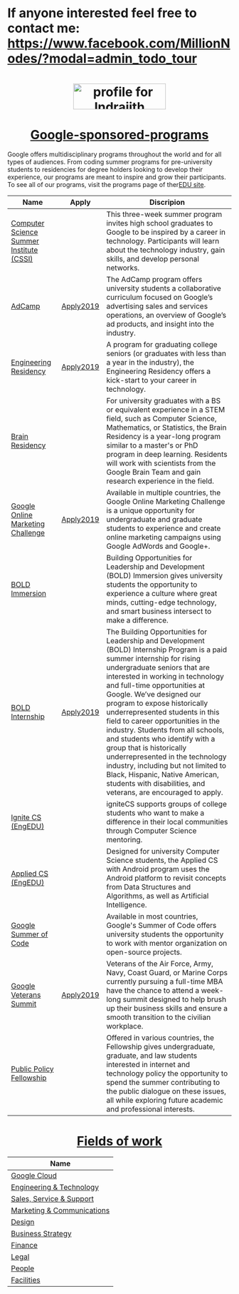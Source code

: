 # If anyone interested feel free to contact me: https://www.facebook.com/MillionNodes/?modal=admin_todo_tour
<h1 align="middle"><a href="https://stackexchange.com/users/11078123/indrajith-ekanayake"><img src="https://stackexchange.com/users/flair/11078123.png" width="208" height="58" alt="profile for Indrajith Ekanayake on Stack Exchange, a network of free, community-driven Q&amp;A sites" title="profile for Indrajith Ekanayake on Stack Exchange, a network of free, community-driven Q&amp;A sites" /></a></h1>

<h1 align="middle" ><a href="https://www.google.com/intl/es_ALL/about/careers/stories/edu-resources-programs/">Google-sponsored-programs</a></h1>
Google offers multidisciplinary programs throughout the world and for all types of audiences. From coding summer programs for pre-university students to residencies for degree holders looking to develop their experience, our programs are meant to inspire and grow their participants. To see all of our programs, visit the programs page of ther<a href="Google offers multidisciplinary programs throughout the world and for all types of audiences. From coding summer programs for pre-university students to residencies for degree holders looking to develop their experience, our programs are meant to inspire and grow their participants. To see all of our programs, visit the programs page of our EDU site. ">EDU site</a>.

| Name                                    |Apply            |Discripion            |
|-----------------------------------------|-----------------|-----------------|
| [Computer Science Summer Institute (CSSI)](https://www.google.com/edu/resources/programs/computer-science-summer-institute/) | []() |This three-week summer program invites high school graduates to Google to be inspired by a career in technology. Participants will learn about the technology industry, gain skills, and develop personal networks. |
| [AdCamp](https://www.google.com/edu/resources/programs/adcamp/) |[Apply2019](https://docs.google.com/forms/d/e/1FAIpQLSejuiZhlf3K1OG0TDFH03iFSyt2nYhpckMhKR6S326t8wvRvA/viewform) |  The AdCamp program offers university students a collaborative curriculum focused on Google’s advertising sales and services operations, an overview of Google’s ad products, and insight into the industry. |
| [Engineering Residency](https://www.google.com/about/careers/students/engres.html) |[Apply2019](https://www.google.com/about/careers/jobs#!t=jo&jid=/google/engineering-resident-university-graduate-1600-amphitheatre-pkwy-mountain-view-ca-2638360187&) | A program for graduating college seniors (or graduates with less than a year in the industry), the Engineering Residency offers a kick-start to your career in technology. |
| [Brain Residency](https://www.google.com/about/careers/jobs#!t=jo&jid=/google/google-brain-resident-2017-start-fixed-1600-amphitheatre-pkwy-mountain-view-ca-159360005&) |[]() | For university graduates with a BS or equivalent experience in a STEM field, such as Computer Science, Mathematics, or Statistics, the Brain Residency is a year-long program similar to a master's or PhD program in deep learning. Residents will work with scientists from the Google Brain Team and gain research experience in the field. |
| [Google Online Marketing Challenge](https://get.google.com/onlinechallenge/) |[Apply2019](https://onlinemarketingchallenge.withgoogle.com/team/) |Available in multiple countries, the Google Online Marketing Challenge is a unique opportunity for undergraduate and graduate students to experience and create online marketing campaigns using Google AdWords and Google+. |
| [BOLD Immersion](https://buildyourfuture.withgoogle.com/programs/bold-immersion/#!?detail-content-tabby_activeEl=overview) |[]() |Building Opportunities for Leadership and Development (BOLD) Immersion gives university students the opportunity to experience a culture where great minds, cutting-edge technology, and smart business intersect to make a difference.|
| [BOLD Internship]() |[Apply2019](https://www.google.com/about/careers/students/bold.html?utm_source=TOPS&utm_medium=site&utm_campaign=bold%20internship&src=Online/TOPS/TOPS_site) |The Building Opportunities for Leadership and Development (BOLD) Internship Program is a paid summer internship for rising undergraduate seniors that are interested in working in technology and full-time opportunities at Google. We’ve designed our program to expose historically underrepresented students in this field to career opportunities in the industry. Students from all schools, and students who identify with a group that is historically underrepresented in the technology industry, including but not limited to Black, Hispanic, Native American, students with disabilities, and veterans, are encouraged to apply.|
| [Ignite CS (EngEDU)](https://sites.google.com/view/ignitecs) |[]() |igniteCS supports groups of college students who want to make a difference in their local communities through Computer Science mentoring.|
| [Applied CS (EngEDU)](https://appliedcsskills.withgoogle.com/) |[]() |Designed for university Computer Science students, the Applied CS with Android program uses the Android platform to revisit concepts from Data Structures and Algorithms, as well as Artificial Intelligence.|
| [Google Summer of Code](https://summerofcode.withgoogle.com/) |[]() |Available in most countries, Google's Summer of Code offers university students the opportunity to work with mentor organization on open-source projects. |
| [Google Veterans Summit](https://summerofcode.withgoogle.com/https://buildyourfuture.withgoogle.com/events/google-student-veteran-summit/#!?detail-content-tabby_activeEl=faq) |[Apply2019](https://docs.google.com/forms/d/e/1FAIpQLSeGuHkm2dxFQyIP_C5gllHGoSd44PtWFTa-flD3H_JEDDnUYg/viewform) |Veterans of the Air Force, Army, Navy, Coast Guard, or Marine Corps currently pursuing a full-time MBA have the chance to attend a week-long summit designed to help brush up their business skills and ensure a smooth transition to the civilian workplace. |
| [Public Policy Fellowship](https://www.google.com/policyfellowship/) |[]() |Offered in various countries, the Fellowship gives undergraduate, graduate, and law students interested in internet and technology policy the opportunity to spend the summer contributing to the public dialogue on these issues, all while exploring future academic and professional interests.|


<h1 align="middle" ><a href="https://www.google.com/intl/es_ALL/about/careers/fields-of-work/">Fields of work</a></h1>

| Name                                    |
|-----------------------------------------|
| [Google Cloud](https://www.google.com/intl/es_ALL/about/careers/cloud/) |
| [Engineering & Technology](https://www.google.com/intl/es_ALL/about/careers/fields-of-work/engineering-technology/) |
| [Sales, Service & Support](https://www.google.com/intl/es_ALL/about/careers/fields-of-work/sales-service-support/) |
| [Marketing & Communications](https://www.google.com/intl/es_ALL/about/careers/fields-of-work/marketing-communications/) |
| [Design](https://www.google.com/intl/es_ALL/about/careers/fields-of-work/design/) |
| [Business Strategy](https://www.google.com/intl/es_ALL/about/careers/fields-of-work/business-strategy/) |
| [Finance](https://www.google.com/intl/es_ALL/about/careers/fields-of-work/finance/) |
| [Legal](https://www.google.com/intl/es_ALL/about/careers/fields-of-work/legal/) |
| [People](https://www.google.com/intl/es_ALL/about/careers/fields-of-work/people/) |
| [Facilities](https://www.google.com/intl/es_ALL/about/careers/fields-of-work/facilities/) |







